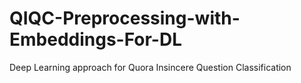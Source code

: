 # QIQC-Preprocessing-with-Embeddings-For-DL
Deep Learning approach for Quora Insincere Question Classification
